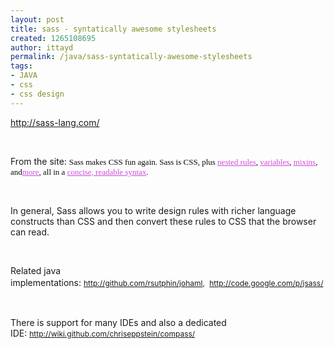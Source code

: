 ```yaml
---
layout: post
title: sass - syntatically awesome stylesheets
created: 1265108695
author: ittayd
permalink: /java/sass-syntatically-awesome-stylesheets
tags:
- JAVA
- css
- css design
---
```

<p><a href="http://sass-lang.com/">http://sass-lang.com/</a></p>
<p>&nbsp;</p>
<p>From the site:&nbsp;<span class="Apple-style-span" style="font-family: Georgia, Garamond, Times, 'Times New Roman', serif; font-size: 13px; color: rgb(9, 9, 9); ">Sass makes CSS fun again. Sass is CSS, plus&nbsp;<a href="http://sass-lang.com/#nesting" style="margin-top: 0px; margin-right: 0px; margin-bottom: 0px; margin-left: 0px; padding-top: 0px; padding-right: 0px; padding-bottom: 0px; padding-left: 0px; text-decoration: underline; outline-style: none; outline-width: initial; outline-color: initial; color: rgb(206, 77, 214); ">nested rules</a>,&nbsp;<a href="http://sass-lang.com/#variables" style="margin-top: 0px; margin-right: 0px; margin-bottom: 0px; margin-left: 0px; padding-top: 0px; padding-right: 0px; padding-bottom: 0px; padding-left: 0px; text-decoration: underline; outline-style: none; outline-width: initial; outline-color: initial; color: rgb(206, 77, 214); ">variables</a>,&nbsp;<a href="http://sass-lang.com/#mixins" style="margin-top: 0px; margin-right: 0px; margin-bottom: 0px; margin-left: 0px; padding-top: 0px; padding-right: 0px; padding-bottom: 0px; padding-left: 0px; text-decoration: underline; outline-style: none; outline-width: initial; outline-color: initial; color: rgb(206, 77, 214); ">mixins</a>, and<a href="http://sass-lang.com/docs/yardoc/file.SASS_REFERENCE.html" style="margin-top: 0px; margin-right: 0px; margin-bottom: 0px; margin-left: 0px; padding-top: 0px; padding-right: 0px; padding-bottom: 0px; padding-left: 0px; text-decoration: underline; outline-style: none; outline-width: initial; outline-color: initial; color: rgb(206, 77, 214); ">more</a>, all in a&nbsp;<a href="http://sass-lang.com/#beauty" style="margin-top: 0px; margin-right: 0px; margin-bottom: 0px; margin-left: 0px; padding-top: 0px; padding-right: 0px; padding-bottom: 0px; padding-left: 0px; text-decoration: underline; outline-style: none; outline-width: initial; outline-color: initial; color: rgb(206, 77, 214); ">concise, readable syntax</a>.</span></p>
<p>&nbsp;</p>
<p>In general, Sass allows you to write design rules with richer language constructs than CSS and then convert these rules to CSS that the browser can read.</p>
<p>&nbsp;</p>
<p>Related java implementations:&nbsp;<span class="Apple-style-span" style="line-height: 19px; font-size: 12px; "><a href="http://github.com/rsutphin/johaml">http://github.com/rsutphin/johaml</a>,&nbsp;<span class="Apple-style-span" style="line-height: 21px; font-size: 14px; ">&nbsp;<span class="Apple-style-span" style="line-height: 19px; font-size: 12px; "><a href="http://code.google.com/p/jsass/">http://code.google.com/p/jsass/</a></span></span></span></p>
<p>&nbsp;</p>
<p>There is support for many IDEs and also a dedicated IDE:&nbsp;<span class="Apple-style-span" style="line-height: 19px; font-size: 12px; "><a href="http://wiki.github.com/chriseppstein/compass/">http://wiki.github.com/chriseppstein/compass/</a></span></p>
<p>&nbsp;</p>
<p>&nbsp;</p>
